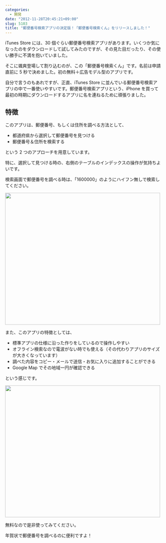 ```yaml
---
categories:
  - 開発
date: "2012-11-28T20:45:21+09:00"
slug: 5103
title: "郵便番号検索アプリの決定版！「郵便番号検索くん」をリリースしました！"
---
```


iTunes Store には、30 個ぐらい郵便番号検索アプリがあります。いくつか気になったのをダウンロードして試してみたのですが、その見た目だったり、その使い勝手に不満を抱いていました。

そこに颯爽登場して割り込むのが、この「郵便番号検索くん」です。名前は申請直前に 5 秒で決めました。初の無料＋広告モデル型のアプリです。

<app id="578073498" title="郵便番号検索くん 1.0（無料）" src="http://a63.phobos.apple.com/us/r1000/086/Purple/v4/55/e4/4f/55e44fa8-d915-3455-47e9-3139b4466e9c/mzl.yqfcyljo.100x100-75.png">

自分で言うのもあれですが、正直、iTunes Store に並んでいる郵便番号検索アプリの中で一番使いやすいです。郵便番号検索アプリという、iPhone を買って最初の時期にダウンロードするアプリに名を連ねるために頑張りました。

## 特徴

このアプリは、郵便番号、もしくは住所を調べる方法として、

- 都道府県から選択して郵便番号を見つける
- 郵便番号＆住所を検索する

という 2 つのアプローチを用意しています。

特に、選択して見つける時の、右側のテーブルのインデックスの操作が気持ちよいです。

検索画面で郵便番号を調べる時は、「1600000」のようにハイフン無しで検索してください。

<img alt="" src="/images/2012/11/5103_1.png" width="500" height="426">

また、このアプリの特徴としては、

- 標準アプリの仕様に沿った作りをしているので操作しやすい
- オフライン検索なので電波がない時でも使える（その代わりアプリのサイズが大きくなっています）
- 調べた内容をコピー・メールで送信・お気に入りに追加することができる
- Google Map でその地域一円が確認できる

という感じです。

<img alt="" src="/images/2012/11/5103_2.png" width="500" height="426">

無料なので是非使ってみてください。

年賀状で郵便番号を調べるのに便利ですよ！

<app id="578073498" title="郵便番号検索くん 1.0（無料）" src="http://a63.phobos.apple.com/us/r1000/086/Purple/v4/55/e4/4f/55e44fa8-d915-3455-47e9-3139b4466e9c/mzl.yqfcyljo.100x100-75.png">
